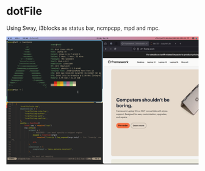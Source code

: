 # dotFile
Using Sway, i3blocks as status bar, ncmpcpp, mpd and mpc.

![Sample Screenshot](https://raw.githubusercontent.com/Moelf/dotFiles/master/ScreenShot.png)
